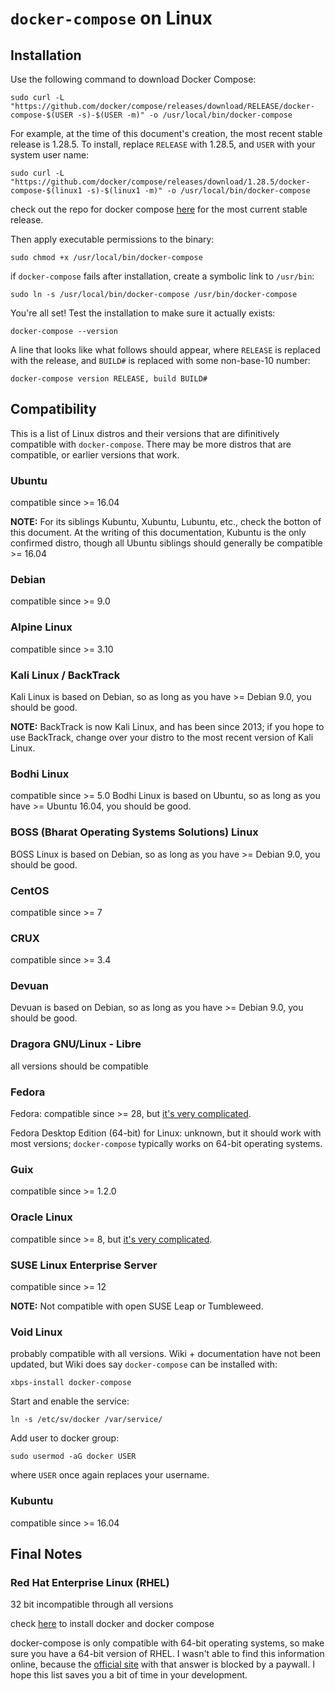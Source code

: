 # `docker-compose` on Linux #

## Installation ##

Use the following command to download Docker Compose:

`sudo curl -L "https://github.com/docker/compose/releases/download/RELEASE/docker-compose-$(USER -s)-$(USER -m)" -o /usr/local/bin/docker-compose`

For example, at the time of this document's creation, the most recent stable release is 1.28.5.  To install, replace `RELEASE` with 1.28.5, and `USER` with your system user name:

`sudo curl -L "https://github.com/docker/compose/releases/download/1.28.5/docker-compose-$(linux1 -s)-$(linux1 -m)" -o /usr/local/bin/docker-compose`

check out the repo for docker compose [here](https://github.com/docker/compose/releases) for the most current stable release.

Then apply executable permissions to the binary:

`sudo chmod +x /usr/local/bin/docker-compose`

if `docker-compose` fails after installation, create a symbolic link to `/usr/bin`:

`sudo ln -s /usr/local/bin/docker-compose /usr/bin/docker-compose`

You're all set!  Test the installation to make sure it actually exists:

`docker-compose --version`

A line that looks like what follows should appear, where `RELEASE` is replaced with the release, and `BUILD#` is replaced with some non-base-10 number:

`docker-compose version RELEASE, build BUILD#`

## Compatibility ##

This is a list of Linux distros and their versions that are difinitively compatible with `docker-compose`.  There may be more distros that are compatible, or earlier versions that work.

### Ubuntu ###
compatible since >= 16.04

**NOTE:** For its siblings Kubuntu, Xubuntu, Lubuntu, etc., check the botton of this document.  At the writing of this documentation, Kubuntu is the only confirmed distro, though all Ubuntu siblings should generally be compatible >= 16.04

### Debian ###
compatible since >= 9.0

### Alpine Linux ###
compatible since >= 3.10

### Kali Linux / BackTrack ###
Kali Linux is based on Debian, so as long as you have >= Debian 9.0, you should be good.

**NOTE:** BackTrack is now Kali Linux, and has been since 2013; if you hope to use BackTrack, change over your distro to the most recent version of Kali Linux.

### Bodhi Linux ###
compatible since >= 5.0
Bodhi Linux is based on Ubuntu, so as long as you have >= Ubuntu 16.04, you should be good.

### BOSS (Bharat Operating Systems Solutions) Linux ###
BOSS Linux is based on Debian, so as long as you have >= Debian 9.0, you should be good.

### CentOS ###
compatible since >= 7

### CRUX ###
compatible since >= 3.4

### Devuan ###
Devuan is based on Debian, so as long as you have >= Debian 9.0, you should be good.

### Dragora GNU/Linux - Libre ###
all versions should be compatible

### Fedora ###
Fedora: compatible since >= 28, but [it's very complicated](https://techguidereview.com/install-docker-compose-fedora-32/).

Fedora Desktop Edition (64-bit) for Linux: unknown, but it should work with most versions; `docker-compose` typically works on 64-bit operating systems.

### Guix ###
compatible since >= 1.2.0

### Oracle Linux ###
compatible since >= 8, but [it's very complicated](https://dev.to/kylejschwartz/install-docker-compose-on-oracle-linux-8-1kb0).

### SUSE Linux Enterprise Server ###
compatible since >= 12

**NOTE:** Not compatible with open SUSE Leap or Tumbleweed.

### Void Linux ###
probably compatible with all versions.  Wiki + documentation have not been updated, but Wiki does say `docker-compose` can be installed with:

`xbps-install docker-compose`

Start and enable the service:

`ln -s /etc/sv/docker /var/service/`

Add user to docker group:

`sudo usermod -aG docker USER`

where `USER` once again replaces your username.

### Kubuntu ###
compatible since >= 16.04

## Final Notes ##

### Red Hat Enterprise Linux (RHEL) ###
32 bit incompatible through all versions

check [here](https://github.com/katyushasama/RCOS/blob/main/docker_download.txt) to install docker and docker compose

docker-compose is only compatible with 64-bit operating systems, so make sure you have a 64-bit version of RHEL.  I wasn't able to find this information online, because the [official site](https://access.redhat.com/solutions/1586663) with that answer is blocked by a paywall. I hope this list saves you a bit of time in your development.
